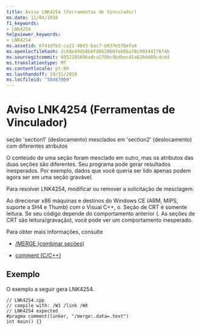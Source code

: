 ```yaml
---
title: Aviso LNK4254 (Ferramentas de Vinculador)
ms.date: 11/04/2016
f1_keywords:
- LNK4254
helpviewer_keywords:
- LNK4254
ms.assetid: 6f41dfb3-ca21-40d3-bac7-b637e578efa4
ms.openlocfilehash: 2c68e49d58b0fd6b28607eb0ba78c092441f6f4b
ms.sourcegitcommit: 6052185696adca270bc9bdbec45a626dd89cdcdd
ms.translationtype: MT
ms.contentlocale: pt-BR
ms.lasthandoff: 10/31/2018
ms.locfileid: "50467009"
---
```

# <a name="linker-tools-warning-lnk4254"></a>Aviso LNK4254 (Ferramentas de Vinculador)

seção 'section1' (deslocamento) mesclados em 'section2' (deslocamento) com diferentes atributos

O conteúdo de uma seção foram mesclado em outro, mas os atributos das duas seções são diferentes. Seu programa pode gerar resultados inesperados. Por exemplo, dados que você queria ser lido apenas podem agora ser em uma seção gravável.

Para resolver LNK4254, modificar ou remover a solicitação de mesclagem.

Ao direcionar x86 máquinas e destinos do Windows CE (ARM, MIPS, suporte a SH4 e Thumb) com o Visual C++, o. Seção de CRT é somente leitura. Se seu código depende do comportamento anterior (. As seções de CRT são leitura/gravação), você pode ver um comportamento inesperado.

Para obter mais informações, consulte

- [/MERGE (combinar seções)](../../build/reference/merge-combine-sections.md)

- [comment (C/C++)](../../preprocessor/comment-c-cpp.md)

## <a name="example"></a>Exemplo

O exemplo a seguir gera LNK4254.

```
// LNK4254.cpp
// compile with: /W1 /link /WX
// LNK4254 expected
#pragma comment(linker, "/merge:.data=.text")
int main() {}
```